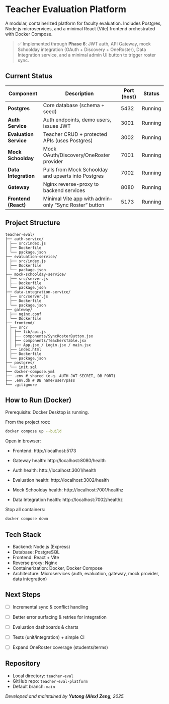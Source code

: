 # Teacher Evaluation Platform

A modular, containerized platform for faculty evaluation. Includes Postgres, Node.js microservices, and a minimal React (Vite) frontend orchestrated with Docker Compose.

> ✅ Implemented through **Phase 6**: JWT auth, API Gateway, mock Schoolday integration (OAuth + Discovery + OneRoster), Data Integration service, and a minimal admin UI button to trigger roster sync.


## Current Status

| Component                 | Description                                                    | Port (host) | Status   |
|--------------------------|----------------------------------------------------------------|-------------|----------|
| **Postgres**             | Core database (schema + seed)                                  | 5432        | Running  |
| **Auth Service**         | Auth endpoints, demo users, issues JWT                         | 3001        | Running  |
| **Evaluation Service**   | Teacher CRUD + protected APIs (uses Postgres)                  | 3002        | Running  |
| **Mock Schoolday**       | Mock OAuth/Discovery/OneRoster provider                        | 7001        | Running  |
| **Data Integration**     | Pulls from Mock Schoolday and upserts into Postgres            | 7002        | Running  |
| **Gateway**              | Nginx reverse-proxy to backend services                        | 8080        | Running  |
| **Frontend (React)**     | Minimal Vite app with admin-only “Sync Roster” button          | 5173        | Running  |


## Project Structure
```
teacher-eval/
├── auth-service/
│ ├── src/index.js
│ ├── Dockerfile
│ └── package.json
├── evaluation-service/
│ ├── src/index.js
│ ├── Dockerfile
│ └── package.json
├── mock-schoolday-service/
│ ├── src/server.js
│ ├── Dockerfile
│ └── package.json
├── data-integration-service/
│ ├── src/server.js
│ ├── Dockerfile
│ └── package.json
├── gateway/
│ ├── nginx.conf
│ └── Dockerfile
├── frontend/
│ ├── src/
│ │ ├── lib/api.js
│ │ ├── components/SyncRosterButton.jsx
│ │ ├── components/TeachersTable.jsx
│ │ ├── App.jsx / Login.jsx / main.jsx
│ ├── index.html
│ ├── Dockerfile
│ └── package.json
├── postgres/
│ └── init.sql
├── docker-compose.yml
├── .env # shared (e.g. AUTH_JWT_SECRET, DB_PORT)
├── .env.db # DB name/user/pass
└── .gitignore
```
## How to Run (Docker)

Prerequisite: Docker Desktop is running.

From the project root:

```bash
docker compose up --build
```

Open in browser:

- Frontend: http://localhost:5173

- Gateway health: http://localhost:8080/health

- Auth health: http://localhost:3001/health

- Evaluation health: http://localhost:3002/health

- Mock Schoolday health: http://localhost:7001/healthz

- Data Integration health: http://localhost:7002/healthz

Stop all containers:

```bash
docker compose down
```


## Tech Stack

- Backend: Node.js (Express)
- Database: PostgreSQL
- Frontend: React + Vite
- Reverse proxy: Nginx
- Containerization: Docker, Docker Compose
- Architecture: Microservices (auth, evaluation, gateway, mock provider, data integration)

## Next Steps

- [ ] Incremental sync & conflict handling
- [ ] Better error surfacing & retries for integration
- [ ] Evaluation dashboards & charts
- [ ] Tests (unit/integration) + simple CI
- [ ] Expand OneRoster coverage (students/terms)


## Repository

- Local directory: `teacher-eval`
- GitHub repo: `teacher-eval-platform`
- Default branch: `main`


_Developed and maintained by **Yutong (Alex) Zeng**, 2025._
